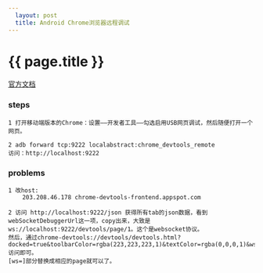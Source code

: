 ```yaml
---     
  layout: post
  title: Android Chrome浏览器远程调试
---
```

{{ page.title }}
===================

[官方文档](https://developers.google.com/chrome-developer-tools/docs/remote-debugging?hl=zh-CN)

### steps

    1 打开移动端版本的Chrome：设置——开发者工具——勾选启用USB网页调试，然后随便打开一个网页。

    2 adb forward tcp:9222 localabstract:chrome_devtools_remote
    访问：http://localhost:9222

### problems

    1 改host:
        203.208.46.178 chrome-devtools-frontend.appspot.com

    2 访问 http://localhost:9222/json 获得所有tab的json数据，看到webSocketDebuggerUrl这一项，copy出来，大致是ws://localhost:9222/devtools/page/1。这个是websocket协议。
    然后，通过chrome-devtools://devtools/devtools.html?docked=true&toolbarColor=rgba(223,223,223,1)&textColor=rgba(0,0,0,1)&ws=localhost:9222/devtools/page/1 访问即可。
    [ws=]部分替换成相应的page就可以了。
